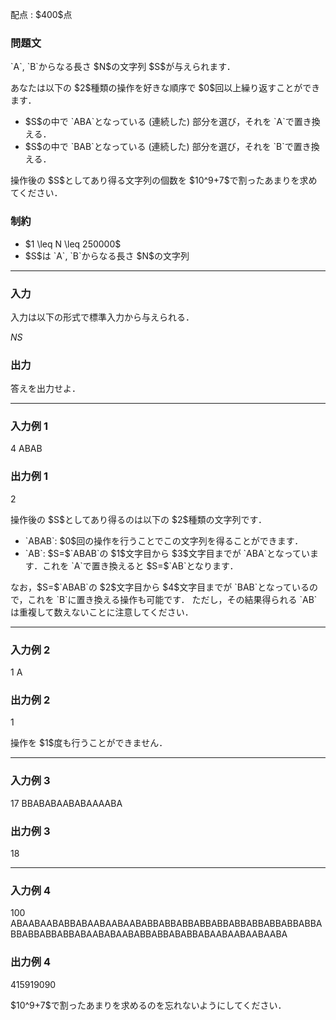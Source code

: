 
<div>

<span>

<span>

<p>
配点 : $400$点
</p>

<div>

<section>

### **問題文**

<p>
`A`, `B`からなる長さ $N$の文字列 $S$が与えられます．
</p>

<p>
あなたは以下の $2$種類の操作を好きな順序で $0$回以上繰り返すことができます．
</p>

<ul>

<li>
$S$の中で `ABA`となっている (連続した) 部分を選び，それを `A`で置き換える．
</li>

<li>
$S$の中で `BAB`となっている (連続した) 部分を選び，それを `B`で置き換える．
</li>

</ul>

<p>
操作後の $S$としてあり得る文字列の個数を $10^9+7$で割ったあまりを求めてください．
</p>

</section>

</div>

<div>

<section>

### **制約**

<ul>

<li>
$1 \leq N \leq 250000$
</li>

<li>
$S$は `A`, `B`からなる長さ $N$の文字列
</li>

</ul>

</section>

</div>

---

<div>

<div>

<section>

### **入力**

<p>
入力は以下の形式で標準入力から与えられる．
</p>

<div>

$N$$S$
</div>

</section>

</div>

<div>

<section>

### **出力**

<p>
答えを出力せよ．
</p>

</section>

</div>

</div>

---

<div>

<section>

### **入力例 1**

<div>

4
ABAB

</div>

</section>

</div>

<div>

<section>

### **出力例 1**

<div>

2

</div>

<p>
操作後の $S$としてあり得るのは以下の $2$種類の文字列です．
</p>

<ul>

<li>
`ABAB`: $0$回の操作を行うことでこの文字列を得ることができます．
</li>

<li>
`AB`: $S=$`ABAB`の $1$文字目から $3$文字目までが `ABA`となっています．これを `A`で置き換えると $S=$`AB`となります．
</li>

</ul>

<p>
なお，$S=$`ABAB`の $2$文字目から $4$文字目までが `BAB`となっているので，これを `B`に置き換える操作も可能です．
ただし，その結果得られる `AB`は重複して数えないことに注意してください．
</p>

</section>

</div>

---

<div>

<section>

### **入力例 2**

<div>

1
A

</div>

</section>

</div>

<div>

<section>

### **出力例 2**

<div>

1

</div>

<p>
操作を $1$度も行うことができません．
</p>

</section>

</div>

---

<div>

<section>

### **入力例 3**

<div>

17
BBABABAABABAAAABA

</div>

</section>

</div>

<div>

<section>

### **出力例 3**

<div>

18

</div>

</section>

</div>

---

<div>

<section>

### **入力例 4**

<div>

100
ABAABAABABBABAABAABAABABBABBABBABBABBABBABBABBABBABBABBABBABBABBABAABABAABABBABBABABBABAABAABAABAABA

</div>

</section>

</div>

<div>

<section>

### **出力例 4**

<div>

415919090

</div>

<p>
$10^9+7$で割ったあまりを求めるのを忘れないようにしてください．
</p>

</section>

</div>

</span>

</span>

</div>
